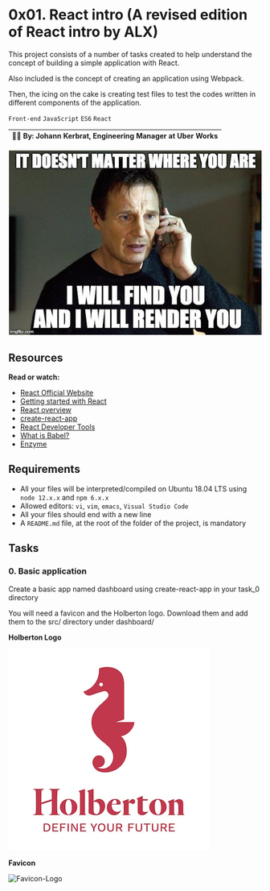 # 0x01. React intro (A revised edition of React intro by ALX)

This project consists of a number of tasks created to help understand the concept of building a simple application with React.

Also included is the concept of creating an application using Webpack.

Then, the icing on the cake is creating test files to test the codes written in different components of the application.

`Front-end` `JavaScript` `ES6` `React`

| 👩‍💻 By: Johann Kerbrat, Engineering Manager at Uber Works |
| -------------------------------------------------------- |

![React-Introduction](./react_intro.png)

## Resources

**Read or watch:**

- [React Official Website](https://reactjs.org/)
- [Getting started with React](https://www.taniarascia.com/getting-started-with-react/)
- [React overview](https://reactjs.org/docs/getting-started.html)
- [create-react-app](https://github.com/facebook/create-react-app)
- [React Developer Tools](https://chrome.google.com/webstore/detail/react-developer-tools/fmkadmapgofadopljbjfkapdkoienihi)
- [What is Babel?](https://babeljs.io/docs/)
- [Enzyme](https://enzymejs.github.io/enzyme/docs/api/shallow.html)

## Requirements

- All your files will be interpreted/compiled on Ubuntu 18.04 LTS using `node 12.x.x` and `npm 6.x.x`
- Allowed editors: `vi`, `vim`, `emacs`, `Visual Studio Code`
- All your files should end with a new line
- A `README.md` file, at the root of the folder of the project, is mandatory

## Tasks

### 0. Basic application

Create a basic app named dashboard using create-react-app in your task_0 directory

You will need a favicon and the Holberton logo. Download them and add them to the src/ directory under dashboard/

**Holberton Logo**

![Holberton-Logo](./task_0/dashboard/src/Holberton-Logo.jpg)

**Favicon**

![Favicon-Logo](./task_0/dashboard/src/favicon.ico)
